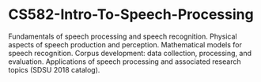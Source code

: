 # CS582-Intro-To-Speech-Processing
Fundamentals of speech processing and speech recognition.
Physical aspects of speech production and perception. Mathematical
models for speech recognition. Corpus development: data
collection, processing, and evaluation. Applications of speech processing
and associated research topics (SDSU 2018 catalog).
